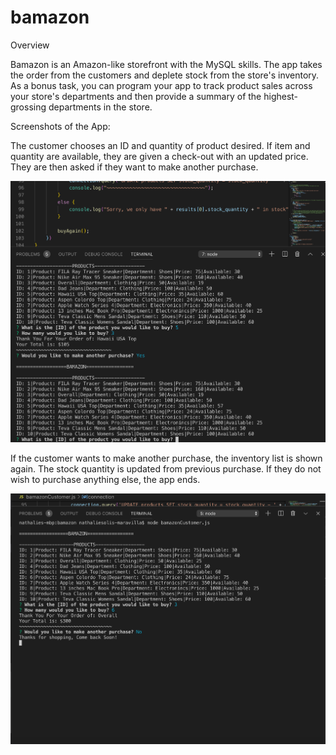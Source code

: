 # bamazon

Overview

Bamazon is an Amazon-like storefront with the MySQL skills. The app takes the order from the customers and deplete stock from the store's inventory. As a bonus task, you can program your app to track product sales across your store's departments and then provide a summary of the highest-grossing departments in the store.

Screenshots of the App:

The customer chooses an ID and quantity of product desired. If item and quantity are available, they are given a check-out with an updated price. They are then asked if they want to make another purchase.

![](/images/Screen%20Shot%202019-08-19%20at%206.34.22%20PM.png)

If the customer wants to make another purchase, the inventory list is shown again. The stock quantity is updated from previous purchase. If they do not wish to purchase anything else, the app ends.

![](images/Screen%20Shot%202019-08-19%20at%206.29.52%20PM.png)
